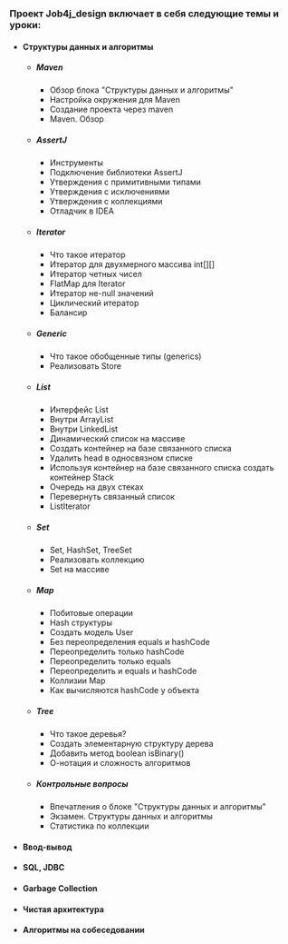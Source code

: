 ### Проект Job4j_design включает в себя следующие темы и уроки:

- #### Структуры данных и алгоритмы
    - ##### Maven
        -  Обзор блока "Структуры данных и алгоритмы"
        -  Настройка окружения для Maven
        -  Создание проекта через maven
        -  Maven. Обзор 
    -  ##### AssertJ
         - Инструменты
         - Подключение библиотеки AssertJ  
         -  Утверждения с примитивными типами
         -  Утверждения с исключениями
         -  Утверждения с коллекциями
         -  Отладчик в IDEA
    -  ##### Iterator
        - Что такое итератор
        - Итератор для двухмерного массива int[][]
        - Итератор четных чисел
        - FlatMap для Iterator<Iterator>
        - Итератор не-null значений
        - Циклический итератор
        - Балансир
    - ##### Generic
        - Что такое обобщенные типы (generics)
        - Реализовать Store<T extends Base>
    - ##### List
        -  Интерфейс List
        - Внутри ArrayList
        - Внутри LinkedList
        - Динамический список на массиве
        - Создать контейнер на базе связанного списка
        - Удалить head в односвязном списке
        - Используя контейнер на базе связанного списка создать контейнер Stack
        - Очередь на двух стеках
        - Перевернуть связанный список
        - ListIterator
    - ##### Set
        - Set, HashSet, TreeSet
        - Реализовать коллекцию 
        - Set на массиве
    - ##### Map
        -  Побитовые операции
        - Hash структуры
        - Создать модель User
        - Без переопределения equals и hashCode
        - Переопределить только hashCode
        - Переопределить только equals
        - Переопределить и equals и hashCode
        - Коллизии Map
        - Как вычисляются hashCode у объекта
    - ##### Tree
        - Что такое деревья?
        - Создать элементарную структуру дерева
        - Добавить метод boolean isBinary()
        - О-нотация и сложность алгоритмов
    - #####  Контрольные вопросы
        - Впечатления о блоке "Структуры данных и алгоритмы"
        - Экзамен. Структуры данных и алгоритмы
        - Статистика по коллекции
- #### Ввод-вывод
- #### SQL, JDBC
- #### Garbage Collection
- #### Чистая архитектура
- #### Алгоритмы на собеседовании
    

